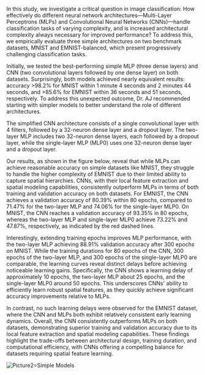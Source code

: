 In this study, we investigate a critical question in image classification: How effectively do different neural network architectures—Multi-Layer Perceptrons (MLPs) and Convolutional Neural Networks (CNNs)—handle classification tasks of varying complexity, and is increased architectural complexity always necessary for improved performance? To address this, we empirically evaluate three simple architectures on two benchmark datasets, MNIST and EMNIST-balanced, which present progressively challenging classification tasks.

Initially, we tested the best-performing simple MLP (three dense layers) and CNN (two convolutional layers followed by one dense layer) on both datasets. Surprisingly, both models achieved nearly equivalent results: accuracy >98.2% for MNIST within 1 minute 4 seconds and 2 minutes 44 seconds, and >85.6% for EMNIST within 36 seconds and 51 seconds, respectively. To address this unexpected outcome, Dr. AJ recommended starting with simpler models to better understand the role of different architectures.

The simplified CNN architecture consists of a single convolutional layer with 4 filters, followed by a 32-neuron dense layer and a dropout layer. The two-layer MLP includes two 32-neuron dense layers, each followed by a dropout layer, while the single-layer MLP (MLP0) uses one 32-neuron dense layer and a dropout layer.

Our results, as shown in the figure below, reveal that while MLPs can achieve reasonable accuracy on simple datasets like MNIST, they struggle to handle the higher complexity of EMNIST due to their limited ability to capture spatial hierarchies. CNNs, with their local feature extraction and spatial modeling capabilities, consistently outperform MLPs in terms of both training and validation accuracy on both datasets. For EMNIST, the CNN achieves a validation accuracy of 80.39% within 80 epochs, compared to 71.47% for the two-layer MLP and 74.06% for the single-layer MLP0. On MNIST, the CNN reaches a validation accuracy of 93.35% in 80 epochs, whereas the two-layer MLP and single-layer MLP0 achieve 73.22% and 47.87%, respectively, as indicated by the red dashed lines.

Interestingly, extending training epochs improves MLP performance, with the two-layer MLP achieving 88.91% validation accuracy after 300 epochs on MNIST. While the training durations for 80 epochs of the CNN, 300 epochs of the two-layer MLP, and 300 epochs of the single-layer MLP0 are comparable, the learning curves reveal distinct delays before achieving noticeable learning gains. Specifically, the CNN shows a learning delay of approximately 10 epochs, the two-layer MLP about 25 epochs, and the single-layer MLP0 around 50 epochs. This underscores CNNs' ability to efficiently learn robust spatial features, as they quickly achieve significant accuracy improvements relative to MLPs.

In contrast, no such learning delays were observed for the EMNIST dataset, where the CNN and MLPs both exhibit relatively consistent early learning dynamics. Overall, the CNN consistently outperforms MLPs on both datasets, demonstrating superior training and validation accuracy due to its local feature extraction and spatial modeling capabilities. These findings highlight the trade-offs between architectural design, training duration, and computational efficiency, with CNNs offering a compelling balance for datasets requiring spatial feature learning.

![Picture2=Simple Models](https://github.com/user-attachments/assets/370b2662-de8e-4d30-b490-2bb3ef65e69d)
